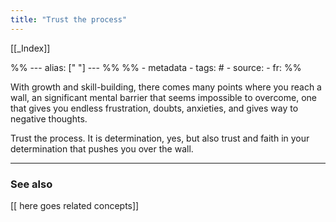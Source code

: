 ```yaml
---
title: "Trust the process"
---
```


[[_Index]]

%% ---
alias: [" "]
--- %%
%% - metadata
	- tags: #
	- source: 
	- fr: 
%%

With growth and skill-building, there comes many points where you reach a wall, an significant mental barrier that seems impossible to overcome, one that gives you endless frustration, doubts, anxieties, and gives way to negative thoughts. 

Trust the process. It is determination, yes, but also trust and faith in your determination that pushes you over the wall. 

-------------
### See also
[[ here goes related concepts]]


